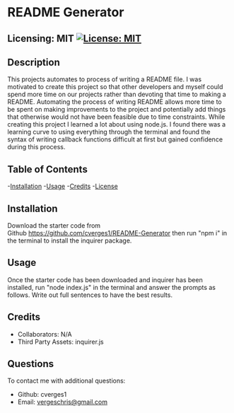 
  # README Generator
  ## Licensing: MIT [![License: MIT](https://img.shields.io/badge/License-MIT-yellow.svg)](https://opensource.org/licenses/MIT)

  ## Description
  This projects automates to process of writing a README file. I was motivated to create this project so that other developers and myself could spend more time on our projects rather than devoting that time to making a README. Automating the process of writing README allows more time to be spent on making improvements to the project and potentially add things that otherwise would not have been feasible due to time constraints. While creating this project I learned a lot about using node.js. I found there was a learning curve to using everything through the terminal and found the syntax of writing callback functions difficult at first but gained confidence during this process.
  
  ## Table of Contents
  
  -[Installation](#installation)
  -[Usage](#usage)
  -[Credits](#credits)
  -[License](#license)  

  ## Installation
  
  Download the starter code from Github https://github.com/cverges1/README-Generator then run "npm i" in the terminal to install the inquirer package.
  
  ## Usage
  
  Once the starter code has been downloaded and inquirer has been installed, run "node index.js" in the terminal and answer the prompts as follows. Write out full sentences to have the best results.
  
  ## Credits
  
  - Collaborators: N/A
  - Third Party Assets: inquirer.js

  ## Questions
  To contact me with additional questions:
  - Github: cverges1
  - Email: vergeschris@gmail.com
  